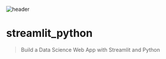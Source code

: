 ![header](https://capsule-render.vercel.app/api?type=waving&&color=auto&height=200&section=header&text=COUSRERA✍🏻&fontSize=65)

# streamlit_python

> Build a Data Science Web App with Streamlit and Python
